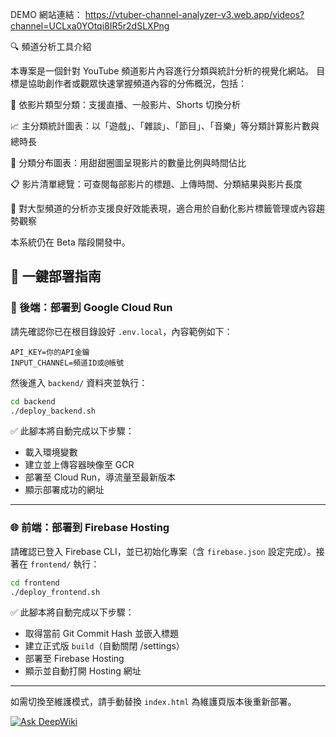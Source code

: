 DEMO 網站連結：
https://vtuber-channel-analyzer-v3.web.app/videos?channel=UCLxa0YOtqi8IR5r2dSLXPng

🔍 頻道分析工具介紹

本專案是一個針對 YouTube 頻道影片內容進行分類與統計分析的視覺化網站。
目標是協助創作者或觀眾快速掌握頻道內容的分佈概況，包括：

🎥 依影片類型分類：支援直播、一般影片、Shorts 切換分析

📈 主分類統計圖表：以「遊戲」、「雜談」、「節目」、「音樂」等分類計算影片數與總時長

🧮 分類分布圖表：用甜甜圈圖呈現影片的數量比例與時間佔比

📋 影片清單總覽：可查閱每部影片的標題、上傳時間、分類結果與影片長度

🚀 對大型頻道的分析亦支援良好效能表現，適合用於自動化影片標籤管理或內容趨勢觀察

本系統仍在 Beta 階段開發中。


## 🚀 一鍵部署指南

### 🔧 後端：部署到 Google Cloud Run

請先確認你已在根目錄設好 `.env.local`，內容範例如下：

```env
API_KEY=你的API金鑰
INPUT_CHANNEL=頻道ID或@帳號
```

然後進入 `backend/` 資料夾並執行：

```bash
cd backend
./deploy_backend.sh
```

✅ 此腳本將自動完成以下步驟：
- 載入環境變數
- 建立並上傳容器映像至 GCR
- 部署至 Cloud Run，導流量至最新版本
- 顯示部署成功的網址

---

### 🌐 前端：部署到 Firebase Hosting

請確認已登入 Firebase CLI，並已初始化專案（含 `firebase.json` 設定完成）。接著在 `frontend/` 執行：

```bash
cd frontend
./deploy_frontend.sh
```

✅ 此腳本將自動完成以下步驟：
- 取得當前 Git Commit Hash 並嵌入標題
- 建立正式版 `build`（自動關閉 /settings）
- 部署至 Firebase Hosting
- 顯示並自動打開 Hosting 網址

---

如需切換至維護模式，請手動替換 `index.html` 為維護頁版本後重新部署。

[![Ask DeepWiki](https://deepwiki.com/badge.svg)](https://deepwiki.com/WasabiPingKak/youtube-channel-info-fetcher)

